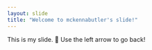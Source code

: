 ```yaml
---
layout: slide
title: "Welcome to mckennabutler's slide!"
---
```

This is my slide. :tada:
Use the left arrow to go back!
